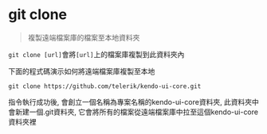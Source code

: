 # git clone
> 複製遠端檔案庫的檔案至本地資料夾

`git clone [url]`會將`[url]`上的檔案庫複製到此資料夾內

下面的程式碼演示如何將遠端檔案庫複製至本地
```
git clone https://github.com/telerik/kendo-ui-core.git
```

指令執行成功後, 會創立一個名稱為專案名稱的kendo-ui-core資料夾, 此資料夾中會新建一個.git資料夾, 它會將所有的檔案從遠端檔案庫中拉至這個kendo-ui-core資料夾裡